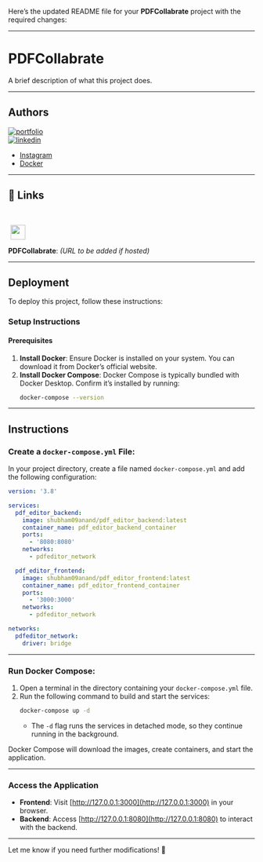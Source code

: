 Here’s the updated README file for your **PDFCollabrate** project with the required changes:

---

# **PDFCollabrate**

A brief description of what this project does.

---

## **Authors**

[![portfolio](https://img.shields.io/badge/my_portfolio-000?style=for-the-badge&logo=ko-fi&logoColor=white)](https://shubham09anand.in/)  
[![linkedin](https://img.shields.io/badge/linkedin-0A66C2?style=for-the-badge&logo=linkedin&logoColor=white)](https://www.linkedin.com/in/subham09anand/?utm_source=share&utm_campaign=share_via&utm_content=profile&utm_medium=android_app)  
- [Instagram](https://www.instagram.com/shubham09anand/?igsh=YTJvZDZlZmNwYWY1)  
- [Docker](https://hub.docker.com/u/shubham09anand)

---

## **🔗 Links**  
<img src="https://socialnest.shubham09anand.in/static/media/socialNest.284b6b7c03b19ec4d054.png" style="height: 30px; width: 30px; padding-top: 30px; margin-left: 5px;" />

<b>PDFCollabrate</b>: *(URL to be added if hosted)*

---

## **Deployment**

To deploy this project, follow these instructions:

### **Setup Instructions**
#### Prerequisites
1. **Install Docker**: Ensure Docker is installed on your system. You can download it from Docker’s official website.  
2. **Install Docker Compose**: Docker Compose is typically bundled with Docker Desktop. Confirm it’s installed by running:
   ```bash
   docker-compose --version
   ```

---

## **Instructions**

### Create a `docker-compose.yml` File:
In your project directory, create a file named `docker-compose.yml` and add the following configuration:

```yaml
version: '3.8'

services:
  pdf_editor_backend:
    image: shubham09anand/pdf_editor_backend:latest
    container_name: pdf_editor_backend_container
    ports:
      - '8080:8080'
    networks:
      - pdfeditor_network

  pdf_editor_frontend:
    image: shubham09anand/pdf_editor_frontend:latest
    container_name: pdf_editor_frontend_container
    ports:
      - '3000:3000'
    networks:
      - pdfeditor_network

networks:
  pdfeditor_network:
    driver: bridge
```

---

### Run Docker Compose:
1. Open a terminal in the directory containing your `docker-compose.yml` file.  
2. Run the following command to build and start the services:
   ```bash
   docker-compose up -d
   ```
   - The `-d` flag runs the services in detached mode, so they continue running in the background.

Docker Compose will download the images, create containers, and start the application.

---

### **Access the Application**

- **Frontend**: Visit [http://127.0.0.1:3000](http://127.0.0.1:3000) in your browser.  
- **Backend**: Access [http://127.0.0.1:8080](http://127.0.0.1:8080) to interact with the backend.

---

Let me know if you need further modifications! 🚀